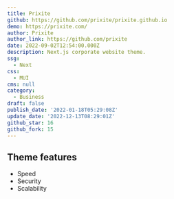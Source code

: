 ```yaml
---
title: Prixite
github: https://github.com/prixite/prixite.github.io
demo: https://prixite.com/
author: Prixite
author_link: https://github.com/prixite
date: 2022-09-02T12:54:00.000Z
description: Next.js corporate website theme.
ssg:
  - Next
css:
  - MUI
cms: null
category:
  - Business
draft: false
publish_date: '2022-01-18T05:29:08Z'
update_date: '2022-12-13T08:29:01Z'
github_star: 16
github_fork: 15
---
```


## Theme features

- Speed
- Security
- Scalability
